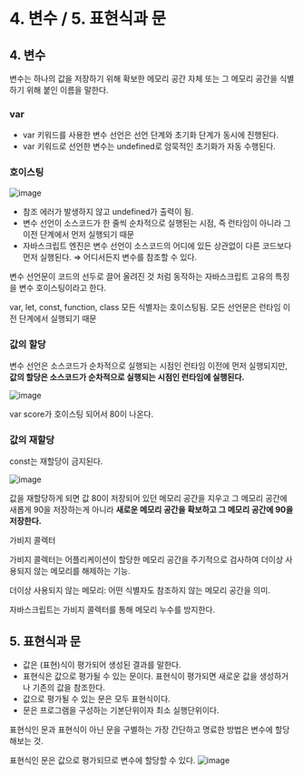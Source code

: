 # 4. 변수 / 5. 표현식과 문

## 4. 변수

변수는 하나의 값을 저장하기 위해 확보한 메모리 공간 자체 또는 그 메모리 공간을 식별하기 위해 붙인 이름을 말한다.

### var

- var 키워드를 사용한 변수 선언은 선언 단계와 초기화 단계가 동시에 진행된다.
- var 키워드로 선언한 변수는 undefined로 암묵적인 초기화가 자동 수행된다.

### 호이스팅

![image](https://github.com/dgd03146/dev-book-record/assets/84106842/0be7fe7f-37cd-4a8f-b158-ce801e6e7910)

- 참조 에러가 발생하지 않고 undefined가 출력이 됨.
- 변수 선언이 소스코드가 한 줄씩 순차적으로 실행된는 시점, 즉 런타임이 아니라 그 이전 단계에서 먼저 실행되기 때문
- 자바스크립트 엔진은 변수 선언이 소스코드의 어디에 있든 상관없이 다른 코드보다 먼저 실행된다. ⇒ 어디서든지 변수를 참조할 수 있다.

변수 선언문이 코드의 선두로 끌어 올려진 것 처럼 동작하는 자바스크립트 고유의 특징을 변수 호이스팅이라고 한다.

var, let, const, function, class 모든 식별자는 호이스팅됨. 모든 선언문은 런타임 이전 단계에서 실행되기 때문

### 값의 할당

변수 선언은 소스코드가 순차적으로 실행되는 시점인 런타임 이전에 먼저 실행되지만, **값의 할당은 소스코드가 순차적으로 실행되는 시점인 런타임에 실행된다.**

![image](https://github.com/dgd03146/dev-book-record/assets/84106842/cffc4c36-b5b1-4397-9327-119e999b0a6d)

var score가 호이스팅 되어서 80이 나온다.

### 값의 재할당

const는 재할당이 금지된다.

![image](https://github.com/dgd03146/dev-book-record/assets/84106842/f45a6aed-d345-46af-9399-f4c65e9fbd04)

값을 재할당하게 되면 값 80이 저장되어 있던 메모리 공간을 지우고 그 메모리 공간에 새롭게 90을 저장하는게 아니라 **새로운 메모리 공간을 확보하고 그 메모리 공간에 90을 저장한다.**

가비지 콜렉터

가비지 콜렉터는 어플리케이션이 할당한 메모리 공간을 주기적으로 검사하여 더이상 사용되지 않는 메모리를 해제하는 기능.

더이상 사용되지 않는 메모리: 어떤 식별자도 참조하지 않는 메모리 공간을 의미.

자바스크립트는 가비지 콜렉터를 통해 메모리 누수를 방지한다.

## 5. 표현식과 문

- 값은 (표현)식이 평가되어 생성된 결과를 말한다.
- 표현식은 값으로 평가될 수 있는 문이다. 표현식이 평가되면 새로운 값을 생성하거나 기존의 값을 참조한다.
- 값으로 평가될 수 있는 문은 모두 표현식이다.
- 문은 프로그램을 구성하는 기본단위이자 최소 실행단위이다.

표현식인 문과 표현식이 아닌 문을 구별하는 가장 간단하고 명료한 방법은 변수에 할당해보는 것.

표현식인 문은 값으로 평가되므로 변수에 할당할 수 있다.
![image](https://github.com/dgd03146/dev-book-record/assets/84106842/2bb3156e-b5e2-4bf5-9f61-da76f9b3a272)
